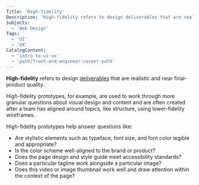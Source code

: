 ```yaml
---
Title: 'High-fidelity'
Description: 'High-fidelity refers to design deliverables that are realistic and near final-product quality.'
Subjects:
  - 'Web Design'
Tags:
  - 'UI'
  - 'UX'
CatalogContent:
  - 'intro-to-ui-ux'
  - 'path/front-end-engineer-career-path'
---
```


**High-fidelity** refers to design [deliverables](https://www.codecademy.com/resources/docs/uiux/deliverables) that are realistic and near final-product quality.

High-fidelity prototypes, for example, are used to work through more granular questions about visual design and content and are often created after a team has aligned around topics, like structure, using lower-fidelity wireframes.

High-fidelity prototypes help answer questions like:

- Are stylistic elements such as typeface, font size, and font color legible and appropriate?
- Is the color scheme well-aligned to the brand or product?
- Does the page design and style guide meet accessibility standards?
- Does a particular tagline work alongside a particular image?
- Does this video or image thumbnail work well and draw attention within the context of the page?
